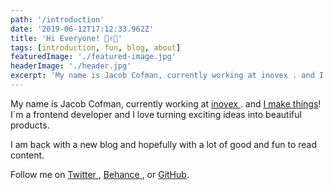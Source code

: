 ```yaml
---
path: '/introduction'
date: '2019-06-12T17:12:33.962Z'
title: 'Hi Everyone! 👋✌️🙋'
tags: [introduction, fun, blog, about]
featuredImage: './featured-image.jpg'
headerImage: './header.jpg'
excerpt: 'My name is Jacob Cofman, currently working at inovex . and I make things! I´m a frontend developer and I love turning exciting ideas into beautiful products.'
---
```


My name is Jacob Cofman, currently working at <a href="https://inovex.de">inovex </a>. and <a href="https://github.com/JCofman">I make things</a>!
I´m a frontend developer and I love turning exciting ideas into beautiful products.

I am back with a new blog and hopefully with a lot of good and fun to read content.

Follow me on <a href="https://twitter.com/JCofman">Twitter </a>, <a href="https://www.behance.net/cofmanjacob2a8">Behance </a>, or <a href="https://github.com/JCofman">GitHub</a>.
